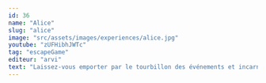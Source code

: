 ```yaml
---
id: 36
name: "Alice"
slug: "alice"
image: "src/assets/images/experiences/alice.jpg"
youtube: "zUFHibhJWTc"
tag: "escapeGame"
editeur: "arvi"
text: "Laissez-vous emporter par le tourbillon des événements et incarnez Alice ! Plongez dans un monde envahi par la vraie magie ! Vous devez découvrir les secrets de la Reine de cœur qui a jeté un sort sur le temps du Pays des Merveilles. Buvez une potion rétrécissante et suivez le Lapin blanc dans les labyrinthes tordus du monde de l'autre côté du miroir, où tout est inversé. Aidez le Chapelier, bloqué dans le temps, à résoudre le problème de la folle fête du thé. Le chat du Cheshire vous guidera à travers le bosquet enchanté de la Forêt noire. Sauvez les fées qui connaissent le secret de la méchante reine en utilisant les conseils de la sage Chenille. Trouvez un moyen pour ne pas vous faire surprendre par les gardes soldats, déjouez les nombreux pièges du château et tentez de parvenir enfin à vaincre la Reine de cœur, renverser le sort de la tour de l'horloge et sauver le Pays des Merveilles."
---
```

